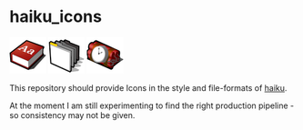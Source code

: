 # haiku_icons

![dictionary](https://github.com/xmeadow/haiku_icons/blob/master/dictionary/dictionary_64.png)
![autoraise](https://github.com/xmeadow/haiku_icons/blob/master/autoraise/icon_autoraise_64.png)
![TNT](https://github.com/xmeadow/haiku_icons/blob/master/TNT/tnt_64.png)

This repository should provide Icons in the style and file-formats of [haiku](https://github.com/haiku/haiku "haiku").

At the moment I am still experimenting to find the right production pipeline - so consistency may not be given.
